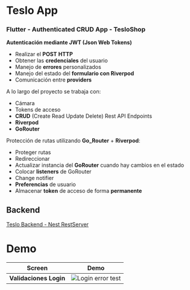 # Teslo App
### Flutter - Authenticated CRUD App - TesloShop

**Autenticación mediante JWT (Json Web Tokens)**
- Realizar el **POST** **HTTP**
- Obtener las **credenciales** del usuario
- Manejo de **errores** personalizados
- Manejo del estado del **formulario con Riverpod**
- Comunicación entre **providers**

A lo largo del proyecto se trabaja con:

- Cámara
- Tokens de acceso
- **CRUD** (Create Read Update Delete) Rest API Endpoints
- **Riverpod**
- **GoRouter**

Protección de rutas utilizando **Go_Router** + **Riverpod**:

- Proteger rutas
- Redireccionar
- Actualizar instancia del **GoRouter** cuando hay cambios en el estado
- Colocar **listeners** de GoRouter
- Change notifier
- **Preferencias** de usuario
- Almacenar **token** de acceso de forma **permanente**

## Backend

[Teslo Backend - Nest RestServer](https://github.com/manuels-bts/Flutter-Index/tree/main/backend-teslo-shop)

# Demo

| Screen            | Demo                                                              |
| ----------------- | ------------------------------------------------------------------ |
| **Validaciones Login** | ![Login error test](https://github.com/manuels-bts/Flutter-Index/assets/116088500/7afceaf4-0f1d-4e87-89b9-e976dc686d13) |



